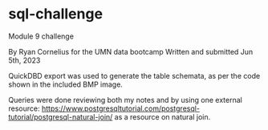 # sql-challenge
Module 9 challenge


By Ryan Cornelius for the UMN data bootcamp
Written and submitted Jun 5th, 2023

QuickDBD export was used to generate the table schemata,
as per the code shown in the included BMP image. 

Queries were done reviewing both my notes and by using one external resource:
https://www.postgresqltutorial.com/postgresql-tutorial/postgresql-natural-join/
as a resource on natural join. 

